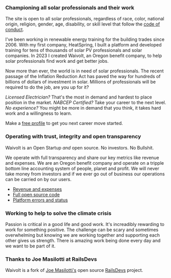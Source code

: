 ### Championing all solar professionals and their work

The site is open to all solar professionals, regardless of race, color, national origin, religion, gender, age, disability, or skill level that follow the [code of conduct](/conduct).

I've been working in renewable energy training for the building trades since 2006. With my first company, HeatSpring, I built a platform and developed training for tens of thousands of solar PV professionals and solar companies. In 2023 I created Waivolt, an Oregon benefit company, to help solar professionals find work and get better jobs.

Now more than ever, the world is in need of solar professionals. The recent passage of the Inflation Reduction Act has paved the way for hundreds of billions of dollars of investment in solar. Millions of professionals will be required to do the job, are you up for it?

*Licensed Electrician?* That's the most in demand and hardest to place position in the market.
*NABCEP Certified?* Take your career to the next level.
*No experience?* You might be more in demand that you think, it takes hard work and a willingness to learn.

Make a [free profile](users/sign_up) to get you next career move started.

### Operating with trust, integrity and open transparency

Waivolt is an Open Startup *and* open source. No investors. No Bullshit.

We operate with full transparency and share our key metrics like revenue and expenses. We are an Oregon benefit company and operate on a tripple bottom line accounting system of people, planet and profit. We will never take money from investors and if we ever go out of business our operations can be carried on by our users.

* [Revenue and expenses](/open)
* [Full open source code](https://github.com/openshiro/botdevs.ai/)
* [Platform errors and status](https://app.honeybadger.io/project/vlnQvYl85Q)

### Working to help to solve the climate crisis

Passion is critical in a good life and good work. It's increadibly rewarding to work for something positive. The challenge can be scary and sometimes overwhelming but knowing we are working together and supporting each other gives us strength. There is amazing work being done every day and we want to be part of it.

### Thanks to Joe Masilotti at RailsDevs

Waivolt is a fork of [Joe Masilotti's](https://masilotti.com/) open source [RailsDevs](https://github.com/joemasilotti/railsdevs.com) project.
